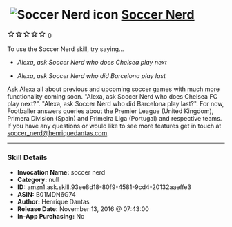 # &nbsp;<img src="skill_icon" alt="Soccer Nerd icon" width="36"> [Soccer Nerd](http://alexa.amazon.com/#skills/amzn1.ask.skill.93ee8d18-80f9-4581-9cd4-20132aaeffe3)
![0 stars](../../images/ic_star_border_black_18dp_1x.png)![0 stars](../../images/ic_star_border_black_18dp_1x.png)![0 stars](../../images/ic_star_border_black_18dp_1x.png)![0 stars](../../images/ic_star_border_black_18dp_1x.png)![0 stars](../../images/ic_star_border_black_18dp_1x.png) 0

To use the Soccer Nerd skill, try saying...

* *Alexa, ask Soccer Nerd who does Chelsea play next*

* *Alexa, ask Soccer Nerd who did Barcelona play last*

Ask Alexa all about previous and upcoming soccer games with much more functionality coming soon.
"Alexa, ask Soccer Nerd who does Chelsea FC play next?".
"Alexa, ask Soccer Nerd who did Barcelona play last?".
For now, Footballer answers queries about the Premier League (United Kingdom), Primera Division (Spain) and Primeira Liga (Portugal) and respective teams.
If you have any questions or would like to see more features get in touch at soccer_nerd@henriquedantas.com.

***

### Skill Details

* **Invocation Name:** soccer nerd
* **Category:** null
* **ID:** amzn1.ask.skill.93ee8d18-80f9-4581-9cd4-20132aaeffe3
* **ASIN:** B01MDN6G74
* **Author:** Henrique Dantas
* **Release Date:** November 13, 2016 @ 07:43:00
* **In-App Purchasing:** No
